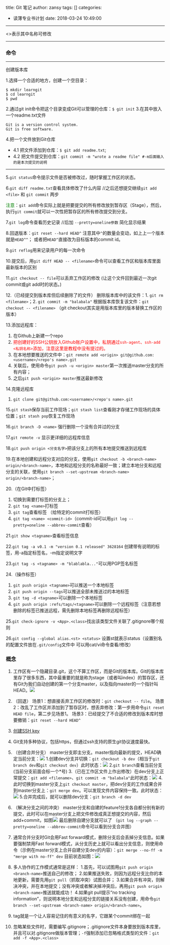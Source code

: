 title: Git 笔记
author: zansy
tags: []
categories:
  - 读薄专业书计划
date: 2018-03-24 10:49:00
---
<>表示其中名称可修改<!--more-->

---
### 命令
---
创建版本库

1.选择一个合适的地方，创建一个空目录：
```
$ mkdir learngit
$ cd learngit
$ pwd
```
2.通过git init命令把这个目录变成Git可以管理的仓库：`$ git init`
3.在其中放入一个readme.txt文件
```
Git is a version control system.
Git is free software.
```
4.把一个文件放到Git仓库

- 4.1 把文件添加到仓库：`$ git add readme.txt`; 
- 4.2 把文件提交到仓库：`git commit -m "wrote a readme file" #-m后面输入的是本次提交的说明`
----

5.`git status`命令提示文件是否被修改过，随时掌握工作区的状态。

6.`git diff readme.txt`查看具体修改了什么内容 //之后还想提交继续`git add <file>` 和 `git commit` 两步

<font color="green">注意</font>：`git add`命令实际上就是把要提交的所有修改放到暂存区（Stage），然后，执行`git commit`就可以一次性把暂存区的所有修改提交到分支。

7.`git log`命令查看历史记录 //后加 `--pretty=oneline参数` 简化显示结果

8.回退版本：`git reset --hard HEAD^` 注意其中`^`的数量会变动，如上上一个版本就是`HEAD^^`； 或者把`HEAD^`直接改为目标版本的commit id。

9.`git reflog`用来记录用户的每一次命令

10.提交后，用`git diff HEAD -- <filename>`命令可以查看工作区和版本库里面最新版本的区别

11.`git checkout -- file`可以丢弃工作区的修改
(让这个文件回到最近一次git commit或git add时的状态。)

12.（已经提交到版本库但后续删除了的文件）
删除版本库中的该文件：1. `git rm <filename>`；2. `git commit -m "balabala"`
根据版本库恢复该文件：`git checkout -- <filename>` （git checkout其实是用版本库里的版本替换工作区的版本）

13.添加远程库： 
1. 在Github上新建一个repo
2. <font color="red">把创建好的SSH公钥放入Github账户设置中，私钥通过`ssh-agent`、`ssh-add <私钥名称>`添加，注意这里是教程中没有提过的。</font>
3. 在本地想要推送的文件中：`git remote add <origin> git@github.com:<username>/<repo's name>.git`
4. 关联后，使用命令`git push -u <origin> master`第一次推送master分支的所有内容；
5. 之后`git push <origin> master`推送最新修改

14.克隆远程库
1. `git clone git@github.com:<username>/<repo's name>.git`

15.`git stash`保存当前工作现场；`git stash list`查看刚才存储工作现场的具体位置；`git stash pop`恢复工作现场

16.`git branch -D <name>` 强行删除一个没有合并过的分支

17.`git remote -v` 显示更详细的远程库信息

18.`git push origin <分支名字>`把该分支上的所有本地提交推送到远程库

19.在本地创建和远程分支对应的分支，使用`git checkout -b <branch-name> origin/<branch-name>`，本地和远程分支的名称最好一致；建立本地分支和远程分支的关联，使用`git branch --set-upstream <branch-name> origin/<branch-name>`；

20.（在Git中打标签）
1. 切换到需要打标签的分支上；
2. `git tag <name>`打标签
3. `git tag`查看标签
（给特定的commit打标签）
1. `git tag <name> <commit-id>`（commit-id可以用`git log --pretty=oneline --abbrev-commit`查看）

21.`git show <tagname>`查看标签信息

22.`git tag -a v0.1 -m "version 0.1 released" 3628164` 创建带有说明的标签，用-a指定标签名，-m指定说明文字

23.`git tag -s <tagname> -m "blablabla..."`可以用PGP签名标签

24.（操作标签）
1. `git push origin <tagname>`可以推送一个本地标签
2. `git push origin --tags`可以推送全部未推送过的本地标签
3. `git tag -d <tagname>`可以删除一个本地标签
4. `git push origin :refs/tags/<tagname>`可以删除一个远程标签（注意若想删除的标签已推送远程，需先删除本地标签再删除远程标签）

25.`git check-ignore -v <App>.<class>`找出该类型文件关联了.gitignore哪个规则

26.`git config --global alias.<st> <status>` 设置st就表示status（设置别名的配置文件放在`.git/config`文件中 可以用cat/vi命令查看/修改）


### 概念
1. 工作区有一个隐藏目录.git，这个不算工作区，而是Git的版本库。Git的版本库里存了很多东西，其中最重要的就是称为stage（或者叫index）的暂存区，还有Git为我们自动创建的第一个分支master，以及指向master的一个指针叫HEAD。![](https://wx4.sinaimg.cn/mw690/b11f7046gy1fpn11w0pvlj20cq06iaa8.jpg)

2. （回退）
场景1：想直接丢弃工作区的修改时：`git checkout -- file`。
场景2：改乱了工作区并添加到了暂存区时，想丢弃修改：第一步用命令`git reset HEAD file`，第二步见场景1。
场景3：已经提交了不合适的修改到版本库时想要撤销：`git reset --hard HEAD^`

3. [创建SSH key](https://www.liaoxuefeng.com/wiki/0013739516305929606dd18361248578c67b8067c8c017b000/001374385852170d9c7adf13c30429b9660d0eb689dd43a000)

4. Git支持多种协议，包括https，但通过ssh支持的原生git协议速度最快。

5. （创建合并分支）
master分支即主分支。master指向最新的提交，HEAD确定当前分支：![](https://wx2.sinaimg.cn/mw1024/b11f7046gy1fpo2g6iy0tj20br04fdfp.jpg)
1.创建dev分支并切换：`git checkout -b dev`（相当于`git branch dev`和`git checkout dev`）此时状态：![](https://wx4.sinaimg.cn/mw1024/b11f7046gy1fpo2g6kccbj20a706hwee.jpg)
2.`git branch`查看当前分支(当前分支前面会标一个*号)
3.（已在工作区文件上作出修改）在dev分支上正常提交：`git add <filename>`、`git commit -m "balabala"`此时状态：![](https://wx1.sinaimg.cn/mw1024/b11f7046gy1fpo2g6iu22j20dq06ha9z.jpg)
4.此时切换到master分支上`git checkout master`，把dev分支的工作成果合并到master分支上：`git merge dev`。可以发现文件内容保持一致。此时状态：![](https://wx1.sinaimg.cn/mw1024/b11f7046gy1fpo2g6jxeqj20br0663yf.jpg)
5.合并完成后，就可以删除dev分支：`git branch -d dev`

6. （解决分支之间的冲突）
master分支和自建的feature1分支各自都分别有新的提交，此时可以在master分支上把文件修改成真正想提交的内容，然后add+commit，如图![](https://wx2.sinaimg.cn/mw690/b11f7046gy1fpo37i7u1gj20fb07kmx0.jpg)
最后删除自建分支就可以了
（`git log --graph --pretty=oneline --abbrev-commit`命令可以看到分支合并图）

7. 通常合并分支时Git会用Fast forward模式，删除分支后会丢掉分支信息。如果要强制禁用Fast forward模式，从分支历史上就可以看出分支信息，则使用命令（示例在master分支上合并自建分支dev的内容）：`git merge --no-ff -m "merge with no-ff" dev` 目前状态如图：![](http://ww3.sinaimg.cn/large/0060lm7Tly1fpo3yproy4j30dc075web.jpg)

8. 多人协作的工作模式通常是这样：
1.首先，可以试图用`git push origin <branch-name>`推送自己的修改；
2.如果推送失败，则因为远程分支比你的本地更新，需要先用`git pull`（抓取冲突）试图合并；
3.如果合并有冲突，则解决冲突，并在本地提交；没有冲突或者解决掉冲突后，再用`git push origin <branch-name>`推送就能成功！
4.如果git pull提示“no tracking information”，则说明本地分支和远程分支的链接关系没有创建，用命令`git branch --set-upstream <branch-name> origin/<branch-name>`。

9. tag就是一个让人容易记住的有意义的名字，它跟某个commit绑在一起

10. 忽略某些文件时，需要编写.gitignore；.gitignore文件本身要放到版本库里，并且可以对.gitignore做版本管理；`-f`强制添加已忽略格式类型的文件：`git add -f <App>.<class>`




